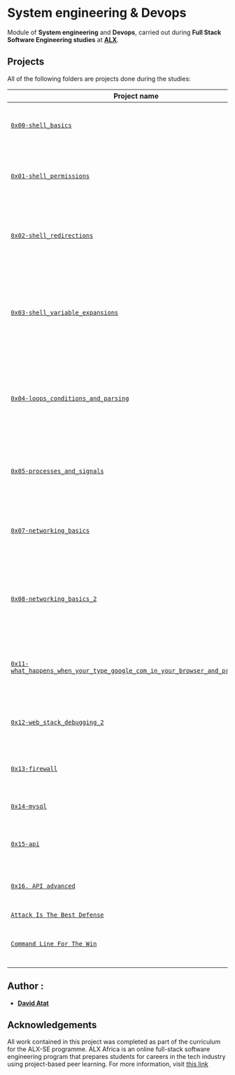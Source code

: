 # System engineering & Devops

Module of **System engineering** and **Devops**, carried out during **Full Stack Software Engineering studies** at **[ALX](https://www.alxafrica.com/)**.

## Projects

All of the following folders are projects done during the studies:

| Project name                                                                                                                                                                                                                       | Description                                                                                                                                                                     |
| ---------------------------------------------------------------------------------------------------------------------------------------------------------------------------------------------------------------------------------- | ------------------------------------------------------------------------------------------------------------------------------------------------------------------------------- |
| [`0x00-shell_basics`](https://github.com/daveeazi/alx-system_engineering-devops/tree/master/0x00-shell_basics)                                                                                                                     | It aims to learn about basics commands, navigation, files and directories in **Shell**                                                                                          |
| [`0x01-shell_permissions`](https://github.com/daveeazi/alx-system_engineering-devops/tree/master/0x01-shell_permissions)                                                                                                           | It aims to learn about man pages, permissions (owner, group and other) of files and directories in **Shell**                                                                    |
| [`0x02-shell_redirections`](https://github.com/daveeazi/alx-system_engineering-devops/tree/master/0x02-shell_redirections)                                                                                                         | It aims to learn about how to handle standard input and output and how to combine commands and filters with redirections in **Shell**                                           |
| [`0x03-shell_variable_expansions`](https://github.com/daveeazi/alx-system_engineering-devops/tree/master/0x03-shell_variables_expansions)                                                                                          | It aims to learn about alias builtin, help builtin, local, global and reserved variables (PATH, HOME and PS1), special parameters `$?` and single an double quotes in **Shell** |
| [`0x04-loops_conditions_and_parsing`](https://github.com/daveeazi/alx-system_engineering-devops/tree/master/0x04-loops_conditions_and_parsing)                                                                                     | It aims to learn about loops (`while`, `until` and `for`), condition statements (`if`, `else`, `elif` and `case`), shebangs and how to create SSH keys with **Bash**            |
| [`0x05-processes_and_signals`](https://github.com/daveeazi/alx-system_engineering-devops/tree/master/0x05-processes_and_signals)                                                                                                   | It aims to learn about PID, processes and commands that handles them (`ps`, `pgrep`, `pkill`, `kill`, etc) in **Bash**                                                          |
| [`0x07-networking_basics`](https://github.com/daveeazi/alx-system_engineering-devops/edit/master/0x07-networking_basics)                                                                                                           | It aims to learn about what is an OSI model, LAN, WAN, IP address, localhost, subnet and TCP/UDP                                                                                |
| [`0x08-networking_basics_2`](https://github.com/daveeazi/alx-system_engineering-devops/edit/master/0x08-networking_basics_2)                                                                                                       | It aims to learn about what is localhost/127.0.0.1, what is 0.0.0.0, what is `/etc/hosts` and how to display the machine's active network interfaces                            |
| [`0x11-what_happens_when_your_type_google_com_in_your_browser_and_press_enter`](https://github.com/daveeazi/alx-system_engineering-devops/tree/master/0x11-what_happens_when_your_type_google_com_in_your_browser_and_press_enter) | This aims to write an article explaining the intricacies of what happens when one makes a google search                                                                         |
| [`0x12-web_stack_debugging_2`](https://github.com/daveeazi/alx-system_engineering-devops/tree/master/0x12-web_stack_debugging_2)                                                                                                   | This aims to provide further knowledge of what was previously learned in webstack debugging                                                                                     |
| [`0x13-firewall`](https://github.com/daveeazi/alx-system_engineering-devops/tree/master/0x13-firewall)                                                                                                                             | This aims to learm about firewalls and how to set them up for servers                                                                                                           |
| [`0x14-mysql`](https://github.com/daveeazi/alx-system_engineering-devops/tree/master/0x14-mysql)                                                                                                                                   | This aims to learn how to incorporate the use of MySQL in this module                                                                                                           |
| [`0x15-api`](https://github.com/aysuarex/alx-system_engineering-devops/tree/master/0x15-api)                                                                                                                                       | This aims to learn how to incorporate the use of api in this module                                                                                                             |
| [`0x16. API advanced`](https://github.com/daveeazi/alx-system_engineering-devops/tree/master/0x16-api_advanced)                                                                                                                    | This aims to learn how to incorporate the use of advanced api in this module                                                                                                    |
| [`Attack Is The Best Defense`](https://github.com/daveeazi/alx-system_engineering-devops/tree/master/attack_is_the_best_defense)                                                                                                   | .                                                                                                                                                                               |
| [`Command Line For The Win`](https://github.com/daveeazi/alx-system_engineering-devops/tree/master/command_line_for_the_win)                                                                                                       | This aims to gain mastery of command line commands across different difficulties                                                                                                |

## Author :

- **[David Atat](https://twitter.com/iamdaveeazi)**

## Acknowledgements

All work contained in this project was completed as part of the curriculum for the ALX-SE programme. ALX Africa is an online full-stack software engineering program that prepares students for careers in the tech industry using project-based peer learning. For more information, visit [this link](https://www.alxafrica.com//)

